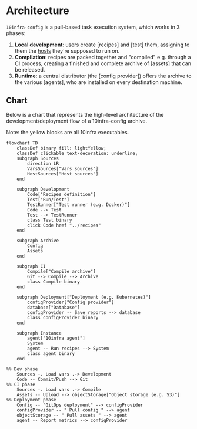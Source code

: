 # Architecture

`10infra-config` is a pull-based task execution system, which works in 3 phases:

1. **Local development**: users create [recipes] and [test] them, assigning to them the [hosts](./inventory.md) they're supposed to run on.
2. **Compilation**: recipes are packed together and "compiled" e.g. through a CI process, creating a finished and complete archive of [assets] that can be released.
3. **Runtime**: a central distributor (the [config provider]) offers the archive to the various [agents], who are installed on every destination machine.

## Chart

Below is a chart that represents the high-level architecture of the development/deployment flow of a 10infra-config
archive.

Note: the yellow blocks are all 10infra executables.

```mermaid
flowchart TD
    classDef binary fill: lightYellow;
    classDef clickable text-decoration: underline;
    subgraph Sources
        direction LR
        VarsSources["Vars sources"]
        HostSources["Host sources"]
    end

    subgraph Development
        Code["Recipes definition"]
        Test["Run/Test"]
        TestRunner["Test runner (e.g. Docker)"]
        Code --> Test
        Test --> TestRunner
        class Test binary
        click Code href "../recipes"
    end

    subgraph Archive
        Config
        Assets
    end

    subgraph CI
        Compile["Compile archive"]
        Git --> Compile --> Archive
        class Compile binary
    end

    subgraph Deployment["Deployment (e.g. Kubernetes)"]
        configProvider["Config provider"]
        database["Database"]
        configProvider -- Save reports --> database
        class configProvider binary
    end

    subgraph Instance
        agent["10infra agent"]
        System
        agent -- Run recipes --> System
        class agent binary
    end

%% Dev phase
    Sources -. Load vars .-> Development
    Code -- Commit/Push --> Git
%% CI phase
    Sources -. Load vars .-> Compile
    Assets -- Upload --> objectStorage["Object storage (e.g. S3)"]
%% Deployment phase
    Config -- "GitOps deployment" --> configProvider
    configProvider -- " Pull config " --> agent
    objectStorage -- " Pull assets " --> agent
    agent -- Report metrics --> configProvider
```
